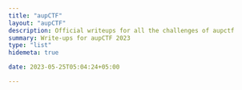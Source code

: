 ```yaml
---
title: "aupCTF"
layout: "aupCTF"
description: Official writeups for all the challenges of aupctf
summary: Write-ups for aupCTF 2023
type: "list"
hidemeta: true

date: 2023-05-25T05:04:24+05:00

---
```


